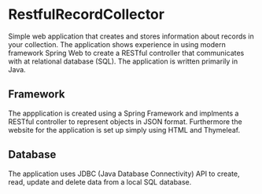 # RestfulRecordCollector
Simple web application that creates and stores information about records in your collection.
The application shows experience in using modern framework Spring Web to create a RESTful controller that communicates with at relational database (SQL).
The application is written primarily in Java.

## Framework
The appplication is created using a Spring Framework and implments a RESTful controller to represent objects in JSON format.
Furthermore the website for the application is set up simply using HTML and Thymeleaf.

## Database
The application uses JDBC (Java Database Connectivity) API to create, read, update and delete data from a local SQL database.
